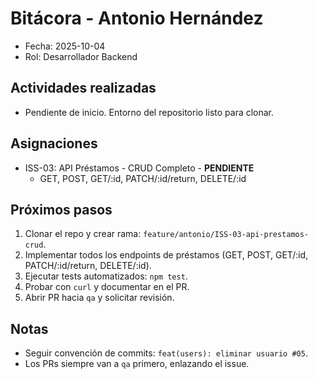 # Bitácora - Antonio Hernández

- Fecha: 2025-10-04
- Rol: Desarrollador Backend

## Actividades realizadas
- Pendiente de inicio. Entorno del repositorio listo para clonar.

## Asignaciones
- ISS-03: API Préstamos - CRUD Completo - **PENDIENTE**
  - GET, POST, GET/:id, PATCH/:id/return, DELETE/:id

## Próximos pasos
1. Clonar el repo y crear rama: `feature/antonio/ISS-03-api-prestamos-crud`.
2. Implementar todos los endpoints de préstamos (GET, POST, GET/:id, PATCH/:id/return, DELETE/:id).
3. Ejecutar tests automatizados: `npm test`.
4. Probar con `curl` y documentar en el PR.
5. Abrir PR hacia `qa` y solicitar revisión.

## Notas
- Seguir convención de commits: `feat(users): eliminar usuario #05`.
- Los PRs siempre van a `qa` primero, enlazando el issue.
